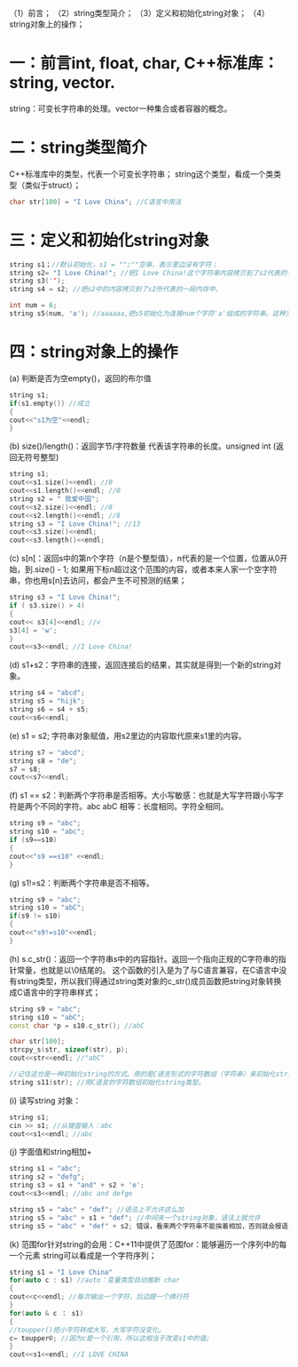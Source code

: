 （1）前言；
（2）string类型简介；
（3）定义和初始化string对象；
（4）string对象上的操作；

# 一：前言int, float, char, C++标准库：string, vector.

string：可变长字符串的处理。vector一种集合或者容器的概念。

# 二：string类型简介

C++标准库中的类型，代表一个可变长字符串；
string这个类型，看成一个类类型（类似于struct）；
```c++
char str[100] = "I Love China"; //C语言中用法

``` 

# 三：定义和初始化string对象
```c++
string s1；//默认初始化，s1 = "";""空串，表示里边没有字符；
string s2= "I Love China!"; //把I Love China!这个字符串内容拷贝到了s2代表的一段内存中。拷贝时不包括末尾\0.
string s3('');
string s4 = s2; //把s2中的内容拷贝到了s2所代表的一段内存中。

int num = 6;
string s5(num, 'a'); //aaaaaa,把s5初始化为连接num个字符'a'组成的字符串。这种方式不太推荐，因为会在系统内部创建临时对象。
```

# 四：string对象上的操作

(a) 判断是否为空empty()，返回的布尔值
```c++
string s1; 
if(s1.empty()) //成立
{
cout<<"s1为空"<<endl; 
}

``` 

(b) size()/length()：返回字节/字符数量 代表该字符串的长度。unsigned int (返回无符号整型)
```c++
string s1; 
cout<<s1.size()<<endl; //0
cout<<s1.length()<<endl; //0
string s2 = " 我爱中国"; 
cout<<s2.size()<<endl; //8
cout<<s2.length()<<endl; //8
string s3 = "I Love China!"; //13
cout<<s3.size()<<endl; 
cout<<s3.length()<<endl; 
```

(c) s[n[：返回s中的第n个字符（n是个整型值），n代表的是一个位置，位置从0开始，到.size() - 1; 
如果用下标n超过这个范围的内容，或者本来人家一个空字符串，你也用s[n]去访问，都会产生不可预测的结果；
```c++
string s3 = "I Love China!"; 
if ( s3.size() > 4)
{
cout<< s3[4]<<endl; //v
s3[4] = 'w'; 
}
cout<<s3<<endl; //I Love China!

``` 

(d) s1+s2：字符串的连接，返回连接后的结果，其实就是得到一个新的string对象。
```c++
string s4 = "abcd"; 
string s5 = "hijk"; 
string s6 = s4 + s5; 
cout<<s6<<endl; 
```

(e) s1 = s2; 字符串对象赋值，用s2里边的内容取代原来s1里的内容。
```c++
string s7 = "abcd"; 
string s8 = "de"; 
s7 = s8; 
cout<<s7<<endl; 

``` 

(f) s1 == s2：判断两个字符串是否相等。大小写敏感：也就是大写字符跟小写字符是两个不同的字符。abc abC
相等：长度相同。字符全相同。
```c++
string s9 = "abc"; 
string s10 = "abc"; 
if (s9==s10)
{
cout<<"s9 ==s10" <<endl; 
}
```

(g) s1!=s2：判断两个字符串是否不相等。
```c++
string s9 = "abc"; 
string s10 = "abC"; 
if(s9 != s10)
{
cout<<"s9!=s10"<<endl; 
}

``` 

(h) s.c_str()：返回一个字符串s中的内容指针。返回一个指向正规的C字符串的指针常量，也就是以\0结尾的。
这个函数的引入是为了与C语言兼容，在C语言中没有string类型，所以我们得通过string类对象的c_str()成员函数把string对象转换成C语言中的字符串样式；
```c++
string s9 = "abc"; 
string s10 = "abC"; 
const char *p = s10.c_str(); //abC

char str[100]; 
strcpy_s(str, sizeof(str), p); 
cout<<str<<endl; //"abC"

//记住这也是一种初始化string的方式。用的是C语言形式的字符数组（字符串）来初始化string.
string s11(str); //用C语言的字符数组初始化string类型。
```

(i) 读写string 对象：
```c++
string s1; 
cin >> s1; //从键盘输入：abc
cout<<s1<<endl; //abc

``` 

(j) 字面值和string相加+
```c++
string s1 = "abc"; 
string s2 = "defg"; 
string s3 = s1 + "and" + s2 + 'e'; 
cout<<s3<<endl; //abc and defge

string s5 = "abc" + "def"; //语法上不允许这么加
string s5 = "abc" + s1 + "def"; //中间夹一个string对象，语法上就允许
string s5 = "abc" + "def" + s2; 错误，看来两个字符串不能挨着相加，否则就会报语法错
```

(k) 范围for针对string的会用：C++11中提供了范围for：能够遍历一个序列中的每一个元素
string可以看成是一个字符序列；
```c++
string s1 = "I Love China"
for(auto c : s1) //auto：变量类型自动推断 char
{
cout<<c<<endl; //每次输出一个字符，后边跟一个换行符
}
for(auto & c ： s1)
{
//toupper()把小字符转成大写，大写字符没变化。
c= toupper©; //因为c是一个引用，所以这相当于改变s1中的值; 
}
cout<<s1<<endl; //I LOVE CHINA
```
